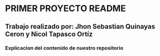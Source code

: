 










#  PRIMER PROYECTO README
## Trabajo realizado por: Jhon Sebastian Quinayas Ceron y Nicol Tapasco Ortíz
### Explicacion del contenido de nuestro repositorio
